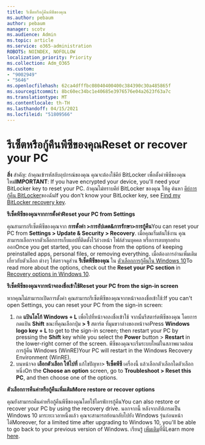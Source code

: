 ```yaml
---
title: รีเซ็ตหรือกู้คืนพีซีของคุณ
ms.author: pebaum
author: pebaum
manager: scotv
ms.audience: Admin
ms.topic: article
ms.service: o365-administration
ROBOTS: NOINDEX, NOFOLLOW
localization_priority: Priority
ms.collection: Adm_O365
ms.custom:
- "9002949"
- "5646"
ms.openlocfilehash: 62ca4dfffbc08040400400c384390c30a485865f
ms.sourcegitcommit: 8bc60ec34bc1e40685e3976576e04a2623f63a7c
ms.translationtype: MT
ms.contentlocale: th-TH
ms.lasthandoff: 04/15/2021
ms.locfileid: "51809566"
---
```

# <a name="reset-or-recover-your-pc"></a><span data-ttu-id="393de-102">รีเซ็ตหรือกู้คืนพีซีของคุณ</span><span class="sxs-lookup"><span data-stu-id="393de-102">Reset or recover your PC</span></span>

<span data-ttu-id="393de-103">**สิ่ง** สําคัญ: ถ้าคุณเข้ารหัสลับอุปกรณ์ของคุณ คุณจะต้องใช้คีย์ BitLocker เพื่อตั้งค่าพีซีของคุณใหม่</span><span class="sxs-lookup"><span data-stu-id="393de-103">**IMPORTANT**: If you have encrypted your device, you'll need your BitLocker key to reset your PC.</span></span> <span data-ttu-id="393de-104">ถ้าคุณไม่ทราบคีย์ BitLocker ของคุณ ให้ดู ค้นหา [คีย์การกู้คืน BitLocker](https://support.microsoft.com/help/4026181/windows-10-find-my-bitlocker-recovery-key)ของฉัน</span><span class="sxs-lookup"><span data-stu-id="393de-104">If you don't know your BitLocker key, see [Find my BitLocker recovery key](https://support.microsoft.com/help/4026181/windows-10-find-my-bitlocker-recovery-key).</span></span>

<span data-ttu-id="393de-105">**รีเซ็ตพีซีของคุณจากการตั้งค่า**</span><span class="sxs-lookup"><span data-stu-id="393de-105">**Reset your PC from Settings**</span></span>

<span data-ttu-id="393de-106">คุณสามารถรีเซ็ตพีซีของคุณจาก **การตั้งค่า >การอัปเดต&การรักษา>การกู้คืน**</span><span class="sxs-lookup"><span data-stu-id="393de-106">You can reset your PC from **Settings > Update & Security > Recovery**.</span></span> <span data-ttu-id="393de-107">เมื่อคุณเริ่มต้นใช้งาน คุณสามารถเลือกจากตัวเลือกการเก็บแอปที่ติดตั้งไว้ล่วงหน้า ไฟล์ส่วนบุคคล หรือการลบทุกอย่างออก</span><span class="sxs-lookup"><span data-stu-id="393de-107">Once you get started, you can choose from the options of keeping preinstalled apps, personal files, or removing everything.</span></span> <span data-ttu-id="393de-108">เมื่อต้องการอ่านเพิ่มเติมเกี่ยวกับตัวเลือก ต่างๆ ให้ตรวจดูส่วน **รีเซ็ตพีซีของคุณ** ใน [ตัวเลือกการกู้คืนใน Windows 10](https://support.microsoft.com/help/12415/windows-10-recovery-options)</span><span class="sxs-lookup"><span data-stu-id="393de-108">To read more about the options, check out the **Reset your PC section** in [Recovery options in Windows 10](https://support.microsoft.com/help/12415/windows-10-recovery-options).</span></span>

<span data-ttu-id="393de-109">**รีเซ็ตพีซีของคุณจากหน้าจอลงชื่อเข้าใช้**</span><span class="sxs-lookup"><span data-stu-id="393de-109">**Reset your PC from the sign-in screen**</span></span>

<span data-ttu-id="393de-110">หากคุณไม่สามารถเปิดการตั้งค่า คุณสามารถรีเซ็ตพีซีของคุณจากหน้าจอลงชื่อเข้าใช้:</span><span class="sxs-lookup"><span data-stu-id="393de-110">If you can't open Settings, you can reset your PC from the sign-in screen:</span></span>

1. <span data-ttu-id="393de-111">กด **แป้นโลโก้ Windows + L** เพื่อไปที่หน้าจอลงชื่อเข้าใช้ จากนั้นรีสตาร์ตพีซีของคุณ โดยการกดแป้น **Shift** ขณะที่คุณเลือกปุ่ม **>** **รี** สตาร์ต ที่มุมขวาล่างของหน้าจอ</span><span class="sxs-lookup"><span data-stu-id="393de-111">Press **Windows logo key + L** to get to the sign-in screen; then restart your PC by pressing the **Shift** key while you select the **Power** button > **Restart** in the lower-right corner of the screen.</span></span> <span data-ttu-id="393de-112">พีซีของคุณจะเริ่มระบบใหม่ในสภาพแวดล้อมการกู้คืน Windows (WinRE)</span><span class="sxs-lookup"><span data-stu-id="393de-112">Your PC will restart in the Windows Recovery Environment (WinRE).</span></span>
2. <span data-ttu-id="393de-113">บนหน้าจอ **เลือกตัวเลือก ให้ไปที่** แก้ไขปัญหา> **รีเซ็ตพีซี** เครื่องนี้ แล้วเลือกตัวเลือกใดตัวเลือกหนึ่ง</span><span class="sxs-lookup"><span data-stu-id="393de-113">On the **Choose an option** screen, go to **Troubleshoot > Reset this PC**, and then choose one of the options.</span></span>

<span data-ttu-id="393de-114">**ตัวเลือกการคืนค่าหรือกู้คืนเพิ่มเติม**</span><span class="sxs-lookup"><span data-stu-id="393de-114">**More restore or recover options**</span></span>

<span data-ttu-id="393de-115">คุณยังสามารถคืนค่าหรือกู้คืนพีซีของคุณโดยใช้ไดรฟ์การกู้คืน</span><span class="sxs-lookup"><span data-stu-id="393de-115">You can also restore or recover your PC by using the recovery drive.</span></span> <span data-ttu-id="393de-116">นอกจากนี้ หลังจากอัปเกรดเป็น Windows 10 มาระยะเวลาหนึ่งแล้ว คุณจะสามารถย้อนกลับไปยัง Windows รุ่นก่อนหน้าได้</span><span class="sxs-lookup"><span data-stu-id="393de-116">Moreover, for a limited time after upgrading to Windows 10, you'll be able to go back to your previous version of Windows.</span></span> <span data-ttu-id="393de-117">เรียนรู้ [เพิ่มเติม](https://support.microsoft.com/help/12415/windows-10-recovery-options)ที่นี่</span><span class="sxs-lookup"><span data-stu-id="393de-117">Learn more [here](https://support.microsoft.com/help/12415/windows-10-recovery-options).</span></span>

